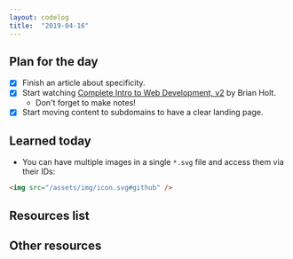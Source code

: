 ```yaml
---
layout: codelog
title:  "2019-04-16"
---
```


## Plan for the day

- [x] Finish an article about specificity.
- [x] Start watching [Complete Intro to Web Development, v2](https://frontendmasters.com/courses/web-development-v2/) by Brian Holt.
  - Don't forget to make notes!
- [x] Start moving content to subdomains to have a clear landing page.

## Learned today

- You can have multiple images in a single `*.svg` file and access them via their IDs:

```html
<img src="/assets/img/icon.svg#github" />
```

## Resources list

## Other resources